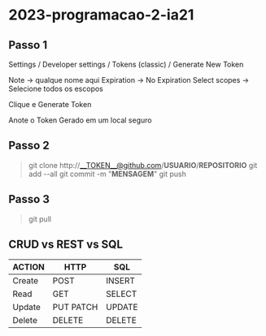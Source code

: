 # 2023-programacao-2-ia21

## Passo 1
Settings / Developer settings / Tokens (classic) / Generate New Token

Note
-> qualque nome aqui
Expiration
-> No Expiration
Select scopes
-> Selecione todos os escopos

Clique e Generate Token

Anote o Token Gerado em um local seguro

## Passo 2

> git clone http://__TOKEN__@github.com/__USUARIO__/__REPOSITORIO__
> git add --all
> git commit -m "__MENSAGEM__"
> git push

## Passo 3

> git pull



## CRUD vs REST vs SQL

ACTION  | HTTP       | SQL
------- | ---------- | -------
Create  | POST       | INSERT
Read    | GET        | SELECT
Update  | PUT PATCH  | UPDATE
Delete  | DELETE     | DELETE